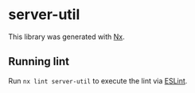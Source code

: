 # server-util

This library was generated with [Nx](https://nx.dev).

## Running lint

Run `nx lint server-util` to execute the lint via [ESLint](https://eslint.org/).
